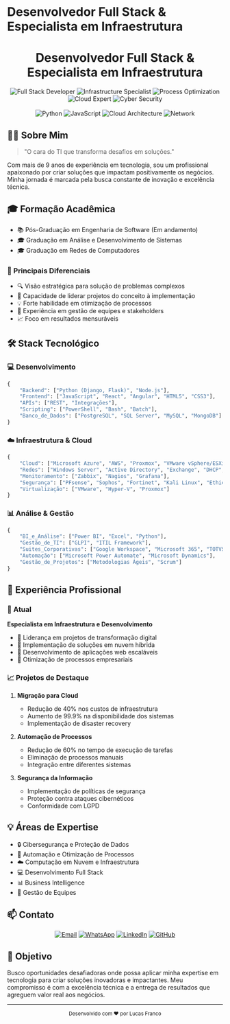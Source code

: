 # Desenvolvedor Full Stack & Especialista em Infraestrutura

<div align="center">

# Desenvolvedor Full Stack & Especialista em Infraestrutura

  <img src="https://img.shields.io/badge/Full%20Stack-Developer-blue" alt="Full Stack Developer">
  <img src="https://img.shields.io/badge/Infrastructure-Specialist-green" alt="Infrastructure Specialist">
  <img src="https://img.shields.io/badge/Process-Optimization-orange" alt="Process Optimization">
  <img src="https://img.shields.io/badge/Cloud-Expert-blueviolet" alt="Cloud Expert">
  <img src="https://img.shields.io/badge/Cyber-Security-red" alt="Cyber Security">
  <br><br>
  <img src="https://img.shields.io/badge/Python-Expert-yellow" alt="Python">
  <img src="https://img.shields.io/badge/JavaScript-Advanced-orange" alt="JavaScript">
  <img src="https://img.shields.io/badge/Cloud-Architecture-blue" alt="Cloud Architecture">
  <img src="https://img.shields.io/badge/Network-Specialist-green" alt="Network">
</div>

## 👨‍💻 Sobre Mim

> "O cara do TI que transforma desafios em soluções."

Com mais de 9 anos de experiência em tecnologia, sou um profissional apaixonado por criar soluções que impactam positivamente os negócios. Minha jornada é marcada pela busca constante de inovação e excelência técnica.

## 🎓 Formação Acadêmica
- 📚 Pós-Graduação em Engenharia de Software (Em andamento)
- 🎓 Graduação em Análise e Desenvolvimento de Sistemas
- 🎓 Graduação em Redes de Computadores

### 🎯 Principais Diferenciais
- 🔍 Visão estratégica para solução de problemas complexos
- 🚀 Capacidade de liderar projetos do conceito à implementação
- 💡 Forte habilidade em otimização de processos
- 🤝 Experiência em gestão de equipes e stakeholders
- 📈 Foco em resultados mensuráveis

## 🛠️ Stack Tecnológico

### 💻 Desenvolvimento
```python
{
    "Backend": ["Python (Django, Flask)", "Node.js"],
    "Frontend": ["JavaScript", "React", "Angular", "HTML5", "CSS3"],
    "APIs": ["REST", "Integrações"],
    "Scripting": ["PowerShell", "Bash", "Batch"],
    "Banco_de_Dados": ["PostgreSQL", "SQL Server", "MySQL", "MongoDB"]
}
```

### ☁️ Infraestrutura & Cloud
```python
{
    "Cloud": ["Microsoft Azure", "AWS", "Proxmox", "VMware vSphere/ESXi", "Hyper-V"],
    "Redes": ["Windows Server", "Active Directory", "Exchange", "DHCP", "DNS", "VPN", "VLAN"],
    "Monitoramento": ["Zabbix", "Nagios", "Grafana"],
    "Segurança": ["PFsense", "Sophos", "Fortinet", "Kali Linux", "Ethical Hacking"],
    "Virtualização": ["VMware", "Hyper-V", "Proxmox"]
}
```

### 📊 Análise & Gestão
```python
{
    "BI_e_Análise": ["Power BI", "Excel", "Python"],
    "Gestão_de_TI": ["GLPI", "ITIL Framework"],
    "Suites_Corporativas": ["Google Workspace", "Microsoft 365", "TOTVS"],
    "Automação": ["Microsoft Power Automate", "Microsoft Dynamics"],
    "Gestão_de_Projetos": ["Metodologias Ágeis", "Scrum"]
}
```

## 🚀 Experiência Profissional

### 🎯 Atual
**Especialista em Infraestrutura e Desenvolvimento**
- 🔹 Liderança em projetos de transformação digital
- 🔹 Implementação de soluções em nuvem híbrida
- 🔹 Desenvolvimento de aplicações web escaláveis
- 🔹 Otimização de processos empresariais

### 📈 Projetos de Destaque
1. **Migração para Cloud**
   - Redução de 40% nos custos de infraestrutura
   - Aumento de 99.9% na disponibilidade dos sistemas
   - Implementação de disaster recovery

2. **Automação de Processos**
   - Redução de 60% no tempo de execução de tarefas
   - Eliminação de processos manuais
   - Integração entre diferentes sistemas

3. **Segurança da Informação**
   - Implementação de políticas de segurança
   - Proteção contra ataques cibernéticos
   - Conformidade com LGPD

## 💡 Áreas de Expertise
- 🔒 Cibersegurança e Proteção de Dados
- 🔄 Automação e Otimização de Processos
- ☁️ Computação em Nuvem e Infraestrutura
- 💻 Desenvolvimento Full Stack
- 📊 Business Intelligence
- 👥 Gestão de Equipes

## 📫 Contato

<div align="center">
  
[![Email](https://img.shields.io/badge/Email-lucas.franco.tech%40gmail.com-red)](mailto:lucas.franco.tech@gmail.com)
[![WhatsApp](https://img.shields.io/badge/WhatsApp-%2B55%2011%209%203243--3710-brightgreen)](https://wa.me/5511932433710)
[![LinkedIn](https://img.shields.io/badge/LinkedIn-Lucas%20Franco-blue)](https://www.linkedin.com/in/lucas-franco-tech/)
[![GitHub](https://img.shields.io/badge/GitHub-LucasDaSilvaFranco-black)](https://github.com/LucasDaSilvaFranco)

</div>

## 🎯 Objetivo

Busco oportunidades desafiadoras onde possa aplicar minha expertise em tecnologia para criar soluções inovadoras e impactantes. Meu compromisso é com a excelência técnica e a entrega de resultados que agreguem valor real aos negócios.

---

<div align="center">
  <sub>Desenvolvido com ❤️ por Lucas Franco</sub>
</div> 
